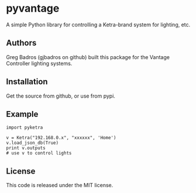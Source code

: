 pyvantage
=========
A simple Python library for controlling a Ketra-brand system for lighting, etc.


Authors
-------
Greg Badros (gjbadros on github) built this package for the Vantage Controller lighting systems.



Installation
------------

Get the source from github, or use from pypi.


Example
-------
    import pyketra

    v = Ketra("192.168.0.x", "xxxxxx", 'Home')
    v.load_json_db(True)
    print v.outputs
    # use v to control lights


License
-------
This code is released under the MIT license.
